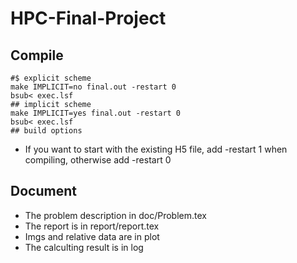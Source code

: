 # HPC-Final-Project

## Compile
```shell
#$ explicit scheme
make IMPLICIT=no final.out -restart 0
bsub< exec.lsf
## implicit scheme
make IMPLICIT=yes final.out -restart 0
bsub< exec.lsf
## build options
```
- If you want to start with the existing H5 file, add -restart 1 when compiling, otherwise add -restart 0

## Document 
- The problem description in  doc/Problem.tex
- The report is in report/report.tex
- Imgs and relative data are in plot
- The calculting result is in log


